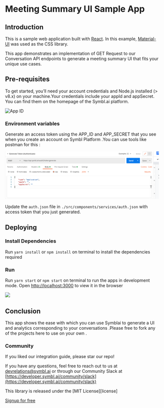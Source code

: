 # Meeting Summary UI Sample App
  
##  Introduction 

This is a sample web application built with [React](https://reactjs.org). In this example, [Material-UI](https://material-ui.com) was used as the CSS library.

This app demonstrates an implementation of GET Request to our Conversation API endpoints to generate a meeting summary UI that fits your unique use cases.

## Pre-requisites

To get started, you’ll need your account credentials and Node.js installed (> v8.x) on your machine.Your credentials include your appId and appSecret. You can find them on the homepage of the Symbl.ai platform.

![App ID](https://docs.symbl.ai/images/credentials-faf6f434.png)



### Environment variables

Generate an access token using the APP_ID and APP_SECRET that you see when you create an account on Symbl Platform .You can use tools like postman for this :

<img src="/images/Generate-OAuth-Token.png" width=1000>

Update the `auth.json` file in `./src/components/services/auth.json`  with access token that you just generated. 

    
## Deploying

### Install Dependencies 

Run `yarn install` or `npm install` on terminal to install the dependencies required

### Run

Run `yarn start` or `npm start` on terminal to run the apps in development mode. Open [http://localhost:3000](http://localhost:3000) to view it in the browser


<img src="/images/meeting-summary-ui.png" width=1000>


## Conclusion

This app shows the ease with which you can use Symblai to generate a UI and analytics corresponding to your conversations .Please free to fork any of the projects here to use on your own . 

### Community

If you liked our integration guide, please star our repo!

If you have any questions, feel free to reach out to us at devrelations@symbl.ai or through our Community Slack at [https://developer.symbl.ai/community/slack](https://developer.symbl.ai/community/slack)

This library is released under the [MIT License][license]

[Signup for free](https://platform.symbl.ai)




